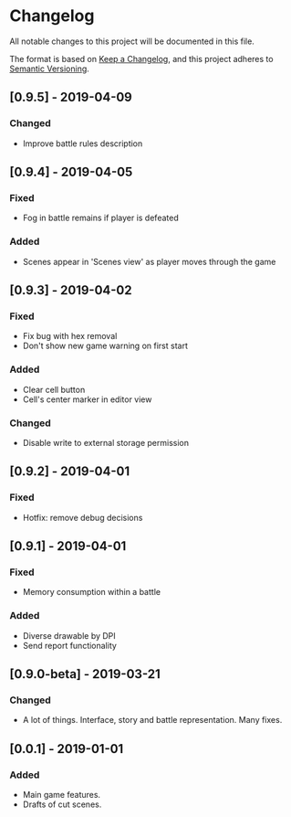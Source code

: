 # Changelog
All notable changes to this project will be documented in this file.

The format is based on [Keep a Changelog](https://keepachangelog.com/en/1.0.0/),
and this project adheres to [Semantic Versioning](https://semver.org/spec/v2.0.0.html).

## [0.9.5] - 2019-04-09
### Changed
- Improve battle rules description

## [0.9.4] - 2019-04-05
### Fixed
- Fog in battle remains if player is defeated

### Added
- Scenes appear in 'Scenes view' as player moves through the game

## [0.9.3] - 2019-04-02
### Fixed
- Fix bug with hex removal
- Don't show new game warning on first start

### Added
- Clear cell button
- Cell's center marker in editor view

### Changed
- Disable write to external storage permission

## [0.9.2] - 2019-04-01
### Fixed
- Hotfix: remove debug decisions

## [0.9.1] - 2019-04-01
### Fixed
- Memory consumption within a battle

### Added
- Diverse drawable by DPI
- Send report functionality

## [0.9.0-beta] - 2019-03-21
### Changed
- A lot of things. Interface, story and battle representation. Many fixes.


## [0.0.1] - 2019-01-01
### Added
- Main game features.
- Drafts of cut scenes.